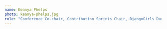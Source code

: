 ```yaml
---
name: Keanya Phelps
photo: keanya-phelps.jpg
role: "Conference Co-chair, Contribution Sprints Chair, DjangoGirls Durham 2024 Organizer"
---
```


